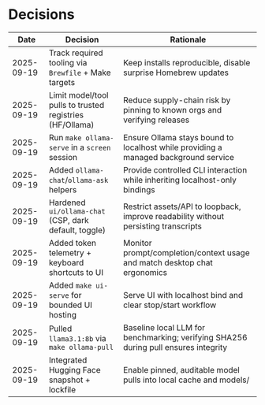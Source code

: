 # Decisions

| Date       | Decision                                                | Rationale |
|------------|---------------------------------------------------------|-----------|
| 2025-09-19 | Track required tooling via `Brewfile` + Make targets    | Keep installs reproducible, disable surprise Homebrew updates |
| 2025-09-19 | Limit model/tool pulls to trusted registries (HF/Ollama) | Reduce supply-chain risk by pinning to known orgs and verifying releases |
| 2025-09-19 | Run `make ollama-serve` in a `screen` session            | Ensure Ollama stays bound to localhost while providing a managed background service |
| 2025-09-19 | Added `ollama-chat`/`ollama-ask` helpers                 | Provide controlled CLI interaction while inheriting localhost-only bindings |
| 2025-09-19 | Hardened `ui/ollama-chat` (CSP, dark default, toggle)    | Restrict assets/API to loopback, improve readability without persisting transcripts |
| 2025-09-19 | Added token telemetry + keyboard shortcuts to UI         | Monitor prompt/completion/context usage and match desktop chat ergonomics |
| 2025-09-19 | Added `make ui-serve` for bounded UI hosting             | Serve UI with localhost bind and clear stop/start workflow |
| 2025-09-19 | Pulled `llama3.1:8b` via `make ollama-pull`             | Baseline local LLM for benchmarking; verifying SHA256 during pull ensures integrity |
| 2025-09-19 | Integrated Hugging Face snapshot + lockfile              | Enable pinned, auditable model pulls into local cache and models/ |
